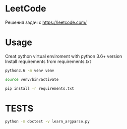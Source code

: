 # LeetCode

Решения задач с https://leetcode.com/

# Usage

Creat python virtual enviroment with python 3.6+ version   
Install requirements from requirements.txt

```bash
python3.6 -m venv venv

source venv/bin/activate

pip install -r requirements.txt
```

# TESTS

```bash
python -m doctest -v learn_argparse.py
```

